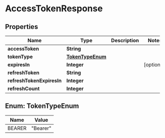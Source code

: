 
# AccessTokenResponse

## Properties
Name | Type | Description | Notes
------------ | ------------- | ------------- | -------------
**accessToken** | **String** |  | 
**tokenType** | [**TokenTypeEnum**](#TokenTypeEnum) |  | 
**expiresIn** | **Integer** |  |  [optional]
**refreshToken** | **String** |  | 
**refreshTokenExpiresIn** | **Integer** |  | 
**refreshCount** | **Integer** |  | 


<a name="TokenTypeEnum"></a>
## Enum: TokenTypeEnum
Name | Value
---- | -----
BEARER | &quot;Bearer&quot;



